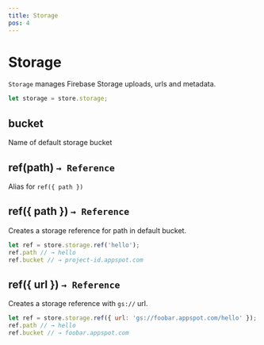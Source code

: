 ```yaml
---
title: Storage
pos: 4
---
```


# Storage

`Storage` manages Firebase Storage uploads, urls and metadata.

``` javascript
let storage = store.storage;
```

## bucket

Name of default storage bucket

## ref(path) `→ Reference`

Alias for `ref({ path })`

## ref({ path }) `→ Reference`

Creates a storage reference for path in default bucket.

``` javascript
let ref = store.storage.ref('hello');
ref.path // → hello
ref.bucket // → project-id.appspot.com
```

## ref({ url }) `→ Reference`

Creates a storage reference with `gs://` url.

``` javascript
let ref = store.storage.ref({ url: 'gs://foobar.appspot.com/hello' });
ref.path // → hello
ref.bucket // → foobar.appspot.com
```
